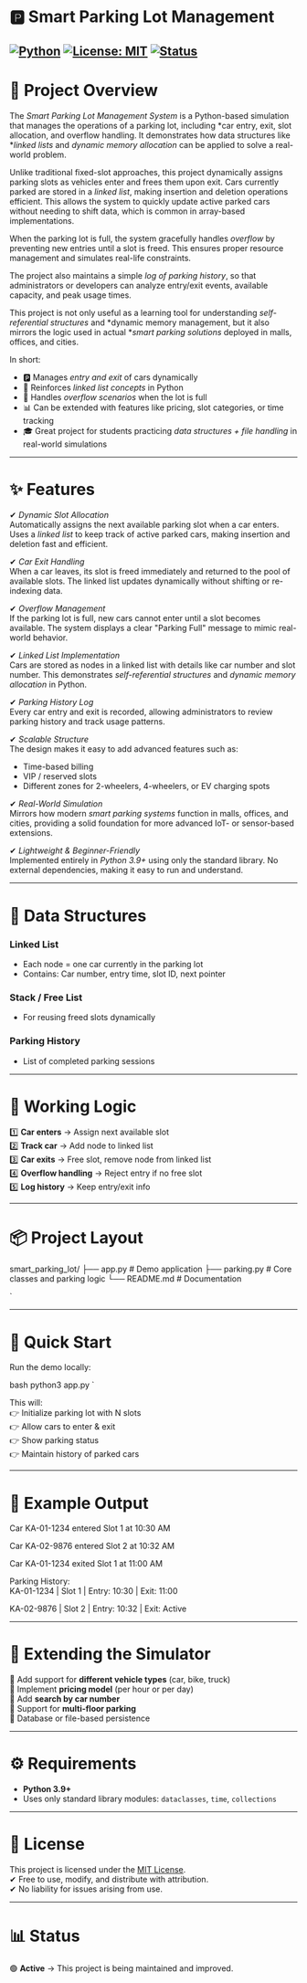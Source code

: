 # 🅿️ Smart Parking Lot Management

[![Python](https://img.shields.io/badge/python-3.9%2B-blue)](https://www.python.org/) 
[![License: MIT](https://img.shields.io/badge/License-MIT-green.svg)](https://opensource.org/licenses/MIT) 
[![Status](https://img.shields.io/badge/status-active-success.svg)]()  
---

# 📌 Project Overview
The *Smart Parking Lot Management System* is a Python-based simulation that manages the operations of a parking lot, including *car entry, exit, slot allocation, and overflow handling. It demonstrates how data structures like **linked lists* and *dynamic memory allocation* can be applied to solve a real-world problem.  

Unlike traditional fixed-slot approaches, this project dynamically assigns parking slots as vehicles enter and frees them upon exit. Cars currently parked are stored in a *linked list*, making insertion and deletion operations efficient. This allows the system to quickly update active parked cars without needing to shift data, which is common in array-based implementations.  

When the parking lot is full, the system gracefully handles *overflow* by preventing new entries until a slot is freed. This ensures proper resource management and simulates real-life constraints.  

The project also maintains a simple *log of parking history*, so that administrators or developers can analyze entry/exit events, available capacity, and peak usage times.  

This project is not only useful as a learning tool for understanding *self-referential structures* and *dynamic memory management, but it also mirrors the logic used in actual **smart parking solutions* deployed in malls, offices, and cities.  

In short:  
- 🅿️ Manages *entry and exit* of cars dynamically  
- 🧠 Reinforces *linked list concepts* in Python  
- 🚦 Handles *overflow scenarios* when the lot is full  
- 📊 Can be extended with features like pricing, slot categories, or time tracking  
- 🎓 Great project for students practicing *data structures + file handling* in real-world simulations
---

# ✨ Features

✔ *Dynamic Slot Allocation*  
Automatically assigns the next available parking slot when a car enters. Uses a *linked list* to keep track of active parked cars, making insertion and deletion fast and efficient.  

✔ *Car Exit Handling*  
When a car leaves, its slot is freed immediately and returned to the pool of available slots. The linked list updates dynamically without shifting or re-indexing data.  

✔ *Overflow Management*  
If the parking lot is full, new cars cannot enter until a slot becomes available. The system displays a clear "Parking Full" message to mimic real-world behavior.  

✔ *Linked List Implementation*  
Cars are stored as nodes in a linked list with details like car number and slot number. This demonstrates *self-referential structures* and *dynamic memory allocation* in Python.  

✔ *Parking History Log*  
Every car entry and exit is recorded, allowing administrators to review parking history and track usage patterns.  

✔ *Scalable Structure*  
The design makes it easy to add advanced features such as:  
- Time-based billing  
- VIP / reserved slots  
- Different zones for 2-wheelers, 4-wheelers, or EV charging spots  

✔ *Real-World Simulation*  
Mirrors how modern *smart parking systems* function in malls, offices, and cities, providing a solid foundation for more advanced IoT- or sensor-based extensions.  

✔ *Lightweight & Beginner-Friendly*  
Implemented entirely in *Python 3.9+* using only the standard library. No external dependencies, making it easy to run and understand.    

---

# 🧠 Data Structures
### **Linked List**
- Each node = one car currently in the parking lot  
- Contains: Car number, entry time, slot ID, next pointer  

### **Stack / Free List**
- For reusing freed slots dynamically  

### **Parking History**
- List of completed parking sessions  

---

# 🧮 Working Logic
1️⃣ **Car enters** → Assign next available slot  
2️⃣ **Track car** → Add node to linked list  
3️⃣ **Car exits** → Free slot, remove node from linked list  
4️⃣ **Overflow handling** → Reject entry if no free slot  
5️⃣ **Log history** → Keep entry/exit info  

---

# 📦 Project Layout


smart\_parking\_lot/
├── app.py          # Demo application
├── parking.py      # Core classes and parking logic
└── README.md       # Documentation

`

---

# 🚀 Quick Start
Run the demo locally:

bash
python3 app.py
`

This will:            
👉 Initialize parking lot with N slots          
👉 Allow cars to enter & exit                 
👉 Show parking status                 
👉 Maintain history of parked cars           

---

# 🧪 Example Output


Car KA-01-1234 entered Slot 1 at 10:30 AM 

Car KA-02-9876 entered Slot 2 at 10:32 AM 

Car KA-01-1234 exited Slot 1 at 11:00 AM 

Parking History:                
KA-01-1234 | Slot 1 | Entry: 10:30 | Exit: 11:00

KA-02-9876 | Slot 2 | Entry: 10:32 | Exit: Active


---

# 🧩 Extending the Simulator               

🔹 Add support for **different vehicle types** (car, bike, truck)        
🔹 Implement **pricing model** (per hour or per day)         
🔹 Add **search by car number**           
🔹 Support for **multi-floor parking**         
🔹 Database or file-based persistence       

---

# ⚙️ Requirements

* **Python 3.9+**
* Uses only standard library modules: `dataclasses`, `time`, `collections`

---

# 📄 License

This project is licensed under the [MIT License](https://opensource.org/licenses/MIT).      
✔ Free to use, modify, and distribute with attribution.       
✔ No liability for issues arising from use.      

---

# 📊 Status

🟢 **Active** → This project is being maintained and improved.
